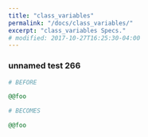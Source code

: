 ```yaml
---
title: "class_variables"
permalink: "/docs/class_variables/"
excerpt: "class_variables Specs."
# modified: 2017-10-27T16:25:30-04:00
---
```

### unnamed test 266
```ruby
# BEFORE

@@foo

```
```ruby
# BECOMES

@@foo
```
